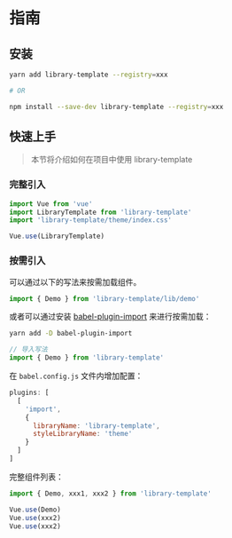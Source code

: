 # 指南

## 安装

```bash
yarn add library-template --registry=xxx

# OR

npm install --save-dev library-template --registry=xxx
```

## 快速上手

> 本节将介绍如何在项目中使用 library-template

### 完整引入

```js
import Vue from 'vue'
import LibraryTemplate from 'library-template'
import 'library-template/theme/index.css'

Vue.use(LibraryTemplate)
```

### 按需引入

可以通过以下的写法来按需加载组件。

```js
import { Demo } from 'library-template/lib/demo'
```

或者可以通过安装 [babel-plugin-import](https://github.com/ant-design/babel-plugin-import) 来进行按需加载：

```bash
yarn add -D babel-plugin-import
```

```js
// 导入写法
import { Demo } from 'library-template'
```

在 `babel.config.js` 文件内增加配置：

```js
plugins: [
  [
    'import',
    {
      libraryName: 'library-template',
      styleLibraryName: 'theme'
    }
  ]
]
```

完整组件列表：

```js
import { Demo, xxx1, xxx2 } from 'library-template'

Vue.use(Demo)
Vue.use(xxx2)
Vue.use(xxx2)
```
